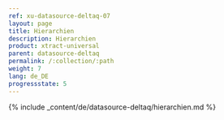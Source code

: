 ```yaml
---
ref: xu-datasource-deltaq-07
layout: page
title: Hierarchien
description: Hierarchien
product: xtract-universal
parent: datasource-deltaq
permalink: /:collection/:path
weight: 7
lang: de_DE
progressstate: 5
---
```


{% include _content/de/datasource-deltaq/hierarchien.md %}